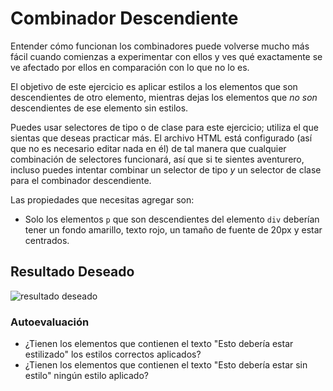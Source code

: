 # Combinador Descendiente
Entender cómo funcionan los combinadores puede volverse mucho más fácil cuando comienzas a experimentar con ellos y ves qué exactamente se ve afectado por ellos en comparación con lo que no lo es.

El objetivo de este ejercicio es aplicar estilos a los elementos que son descendientes de otro elemento, mientras dejas los elementos que *no son* descendientes de ese elemento sin estilos.

Puedes usar selectores de tipo o de clase para este ejercicio; utiliza el que sientas que deseas practicar más. El archivo HTML está configurado (así que no es necesario editar nada en él) de tal manera que cualquier combinación de selectores funcionará, así que si te sientes aventurero, incluso puedes intentar combinar un selector de tipo *y* un selector de clase para el combinador descendiente.

Las propiedades que necesitas agregar son:

* Solo los elementos `p` que son descendientes del elemento `div` deberían tener un fondo amarillo, texto rojo, un tamaño de fuente de 20px y estar centrados.

## Resultado Deseado
![resultado deseado](./desired-outcome.png)

### Autoevaluación
- ¿Tienen los elementos que contienen el texto "Esto debería estar estilizado" los estilos correctos aplicados?
- ¿Tienen los elementos que contienen el texto "Esto debería estar sin estilo" ningún estilo aplicado?